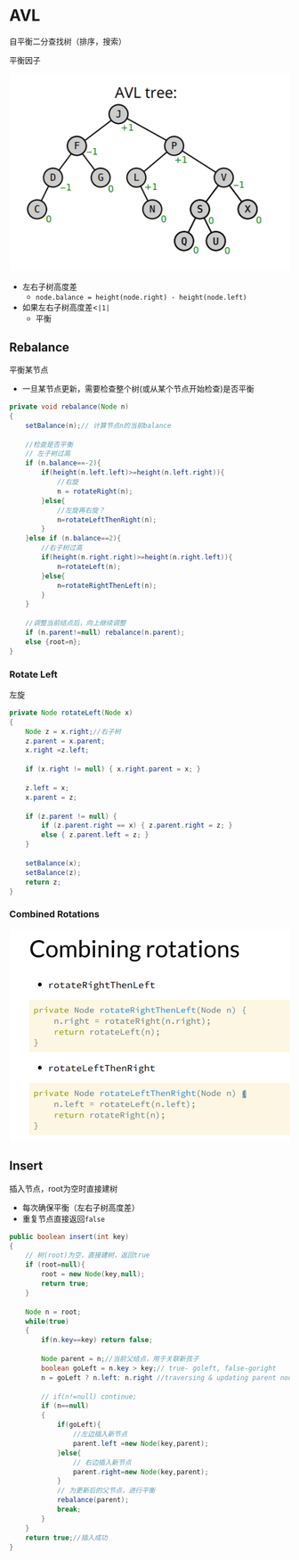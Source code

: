 # AVL

自平衡二分查找树（排序，搜索）

平衡因子

![](/static/2020-11-04-13-54-44.png)

* 左右子树高度差
  * `node.balance = height(node.right) - height(node.left)`
* 如果左右子树高度差<`|1|`
  * 平衡

## Rebalance

平衡某节点

* 一旦某节点更新，需要检查整个树(或从某个节点开始检查)是否平衡

```java
private void rebalance(Node n)
{
    setBalance(n);// 计算节点n的当前balance

    //检查是否平衡
    // 左子树过高
    if (n.balance==-2){
        if(height(n.left.left)>=height(n.left.right)){
            //右旋
            n = rotateRight(n);
        }else{
            //左旋再右旋？
            n=rotateLeftThenRight(n);
        }
    }else if (n.balance==2){
        //右子树过高
        if(height(n.right.right)>=height(n.right.left)){
            n=rotateLeft(n);
        }else{
            n=rotateRightThenLeft(n);
        }
    }

    //调整当前结点后，向上继续调整
    if (n.parent!=null) rebalance(n.parent);
    else {root=n};
}
```

### Rotate Left

左旋

```java
private Node rotateLeft(Node x)
{
    Node z = x.right;//右子树
    z.parent = x.parent;
    x.right =z.left;
    
    if (x.right != null) { x.right.parent = x; }

    z.left = x;
    x.parent = z;

    if (z.parent != null) {
        if (z.parent.right == x) { z.parent.right = z; }
        else { z.parent.left = z; }
    }

    setBalance(x);
    setBalance(z);
    return z;
}

```

### Combined Rotations

![](/static/2020-11-04-14-30-12.png)

## Insert

插入节点，root为空时直接建树

* 每次确保平衡（左右子树高度差）
* 重复节点直接返回`false`

```java
public boolean insert(int key)
{
    // 树(root)为空，直接建树，返回true
    if (root=null){
        root = new Node(key,null);
        return true;
    }

    Node n = root;
    while(true)
    {
        if(n.key==key) return false;

        Node parent = n;//当前父结点，用于关联新孩子
        boolean goLeft = n.key > key;// true- goleft, false-goright
        n = goLeft ? n.left: n.right //traversing & updating parent node, till reached the leaf 不停遍历左/右子树更新给当前节点变量n，直到叶结点，在对应位置插入新节点

        // if(n!=null) continue;
        if (n==null)
        {
            if(goLeft){
                //左边插入新节点
                parent.left =new Node(key,parent);
            }else{
                // 右边插入新节点
                parent.right=new Node(key,parent);
            }
            // 为更新后的父节点，进行平衡
            rebalance(parent);
            break;
        }
    }
    return true;//插入成功
}

```